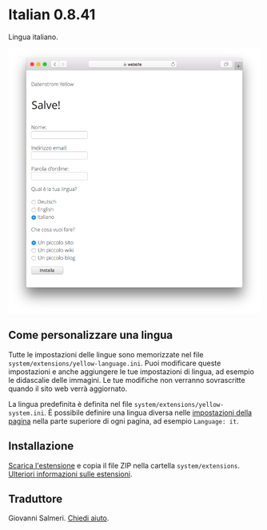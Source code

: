 # Italian 0.8.41

Lingua italiano.

<p align="center"><img src="italian-screenshot.png?raw=true" alt="Immagine dello schermo"></p>

## Come personalizzare una lingua

Tutte le impostazioni delle lingue sono memorizzate nel file `system/extensions/yellow-language.ini`. Puoi modificare queste impostazioni e anche aggiungere le tue impostazioni di lingua, ad esempio le didascalie delle immagini. Le tue modifiche non verranno sovrascritte quando il sito web verrà aggiornato.

La lingua predefinita è definita nel file `system/extensions/yellow-system.ini`. È possibile definire una lingua diversa nelle [impostazioni della pagina](https://github.com/annaesvensson/yellow-core#settings-page) nella parte superiore di ogni pagina, ad esempio `Language: it`.

## Installazione

[Scarica l'estensione](https://github.com/datenstrom/yellow-extensions/raw/main/downloads/italian.zip) e copia il file ZIP nella cartella `system/extensions`. [Ulteriori informazioni sulle estensioni](https://github.com/annaesvensson/yellow-update).

## Traduttore

Giovanni Salmeri. [Chiedi aiuto](https://datenstrom.se/yellow/help/).
